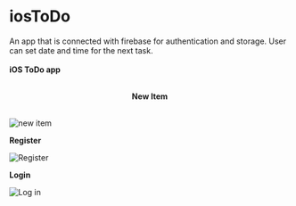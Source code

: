 # iosToDo

An app that is connected with firebase for authentication and storage. User can set date and time for the next task.
<br>
<br>
<b>iOS ToDo app</b><br>
<br>

<center><b>New Item</b></center><br>

![new item](https://github.com/Kshitijkumar15/iosToDo/blob/Beginning/New.png)


<b>Register</b><br>

![Register](https://github.com/Kshitijkumar15/iosToDo/blob/Beginning/Register.png)


<b>Login</b>

![Log in](https://github.com/Kshitijkumar15/iosToDo/blob/Beginning/Login.png)
